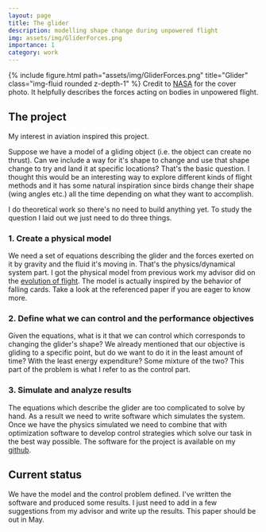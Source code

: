 ```yaml
---
layout: page
title: The glider
description: modelling shape change during unpowered flight
img: assets/img/GliderForces.png
importance: 1
category: work
---
```


{% include figure.html path="assets/img/GliderForces.png" title="Glider" class="img-fluid rounded z-depth-1" %}
Credit to [NASA](https://www.grc.nasa.gov/www/k-12/VirtualAero/BottleRocket/airplane/glider.html) for the cover photo. It helpfully
describes the forces acting on bodies in unpowered flight.

## The project

My interest in aviation inspired this project. 

Suppose we have a model of a gliding object (i.e. the object can create no thrust). Can we include a way for it's shape to change and 
use that shape change to try and land it at specific locations? That's the basic question. I thought this would be an interesting way 
to explore different kinds of flight methods and it has some natural inspiration since birds change their shape (wing angles etc.) all 
the time depending on what they want to accomplish. 

I do theoretical work so there's no need to build anything yet. To study the question I laid out we just need to do three things.

### 1. Create a physical model
We need a set of equations describing the glider and the forces exerted on it by gravity and the fluid it's moving in. 
That's the physics/dynamical system part. I got the physical model from previous work my advisor did on the [evolution of flight](https://softmath.seas.harvard.edu/publication/planar-controlled-gliding-tumbling-and-descent/). The model is actually inspired by the behavior of falling cards.
Take a look at the referenced paper if you are eager 
to know more.  

### 2. Define what we can control and the performance objectives
Given the equations, what is it that we can control which corresponds to changing the glider's shape? We already mentioned that our
objective is gliding to a specific point, but do we want to do it in the least amount of time? With the least energy expenditure?
Some mixture of the two? This part of the problem is what I refer to as the control part.

### 3. Simulate and analyze results
The equations which describe the glider are too complicated to solve by hand. As a result we need to write software which
simulates the system. Once we have the physics simulated we need to combine that with optimization software to
develop control strategies which solve our task in the best way possible. The software for the project is available on my 
[github](https://github.com/davenpi/glider).

## Current status

We have the model and the control problem defined. I've written the software and produced some results. I just need to add in a few
suggestions from my advisor and write up the results. This paper should be out in May.
